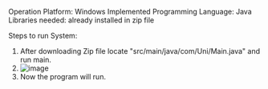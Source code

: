 Operation Platform: Windows
Implemented Programming Language: Java
Libraries needed: already installed in zip file


Steps to run System: 

1. After downloading Zip file locate "src/main/java/com/Uni/Main.java" and run main.
2. ![image](https://github.com/Monilianmonty/UniBridges/assets/93014669/1d63c354-49af-4b65-85b5-f59b62f6be88)
3. Now the program will run.
